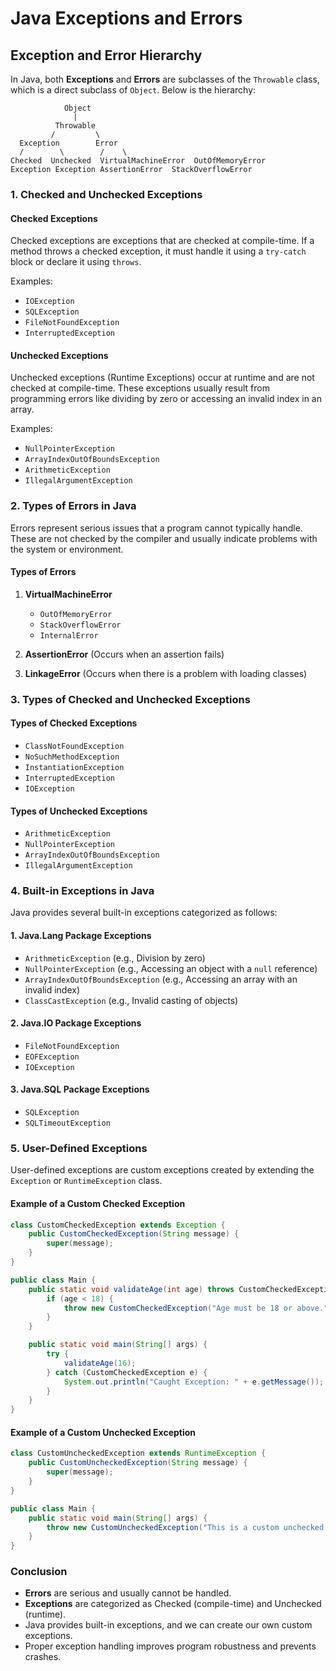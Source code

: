 # Java Exceptions and Errors

## Exception and Error Hierarchy
In Java, both **Exceptions** and **Errors** are subclasses of the `Throwable` class, which is a direct subclass of `Object`. Below is the hierarchy:

```
            Object
              |
          Throwable
         /         \
  Exception        Error
  /        \        /    \
Checked  Unchecked  VirtualMachineError  OutOfMemoryError
Exception Exception AssertionError  StackOverflowError
```

### **1. Checked and Unchecked Exceptions**

#### **Checked Exceptions**
Checked exceptions are exceptions that are checked at compile-time. If a method throws a checked exception, it must handle it using a `try-catch` block or declare it using `throws`.

Examples:
- `IOException`
- `SQLException`
- `FileNotFoundException`
- `InterruptedException`

#### **Unchecked Exceptions**
Unchecked exceptions (Runtime Exceptions) occur at runtime and are not checked at compile-time. These exceptions usually result from programming errors like dividing by zero or accessing an invalid index in an array.

Examples:
- `NullPointerException`
- `ArrayIndexOutOfBoundsException`
- `ArithmeticException`
- `IllegalArgumentException`

### **2. Types of Errors in Java**
Errors represent serious issues that a program cannot typically handle. These are not checked by the compiler and usually indicate problems with the system or environment.

#### **Types of Errors**
1. **VirtualMachineError**
    - `OutOfMemoryError`
    - `StackOverflowError`
    - `InternalError`

2. **AssertionError** (Occurs when an assertion fails)

3. **LinkageError** (Occurs when there is a problem with loading classes)

### **3. Types of Checked and Unchecked Exceptions**
#### **Types of Checked Exceptions**
- `ClassNotFoundException`
- `NoSuchMethodException`
- `InstantiationException`
- `InterruptedException`
- `IOException`

#### **Types of Unchecked Exceptions**
- `ArithmeticException`
- `NullPointerException`
- `ArrayIndexOutOfBoundsException`
- `IllegalArgumentException`

### **4. Built-in Exceptions in Java**
Java provides several built-in exceptions categorized as follows:

#### **1. Java.Lang Package Exceptions**
- `ArithmeticException` (e.g., Division by zero)
- `NullPointerException` (e.g., Accessing an object with a `null` reference)
- `ArrayIndexOutOfBoundsException` (e.g., Accessing an array with an invalid index)
- `ClassCastException` (e.g., Invalid casting of objects)

#### **2. Java.IO Package Exceptions**
- `FileNotFoundException`
- `EOFException`
- `IOException`

#### **3. Java.SQL Package Exceptions**
- `SQLException`
- `SQLTimeoutException`

### **5. User-Defined Exceptions**
User-defined exceptions are custom exceptions created by extending the `Exception` or `RuntimeException` class.

#### **Example of a Custom Checked Exception**
```java
class CustomCheckedException extends Exception {
    public CustomCheckedException(String message) {
        super(message);
    }
}

public class Main {
    public static void validateAge(int age) throws CustomCheckedException {
        if (age < 18) {
            throw new CustomCheckedException("Age must be 18 or above.");
        }
    }

    public static void main(String[] args) {
        try {
            validateAge(16);
        } catch (CustomCheckedException e) {
            System.out.println("Caught Exception: " + e.getMessage());
        }
    }
}
```

#### **Example of a Custom Unchecked Exception**
```java
class CustomUncheckedException extends RuntimeException {
    public CustomUncheckedException(String message) {
        super(message);
    }
}

public class Main {
    public static void main(String[] args) {
        throw new CustomUncheckedException("This is a custom unchecked exception.");
    }
}
```

### **Conclusion**
- **Errors** are serious and usually cannot be handled.
- **Exceptions** are categorized as Checked (compile-time) and Unchecked (runtime).
- Java provides built-in exceptions, and we can create our own custom exceptions.
- Proper exception handling improves program robustness and prevents crashes.

